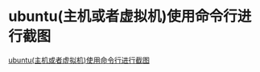 # ubuntu(主机或者虚拟机)使用命令行进行截图
[ubuntu(主机或者虚拟机)使用命令行进行截图](https://aiwithcloud.com/2022/04/21/ubuntu%e4%b8%bb%e6%9c%ba%e6%88%96%e8%80%85%e8%99%9a%e6%8b%9f%e6%9c%ba%e4%bd%bf%e7%94%a8%e5%91%bd%e4%bb%a4%e8%a1%8c%e8%bf%9b%e8%a1%8c%e6%88%aa%e5%9b%be/)
